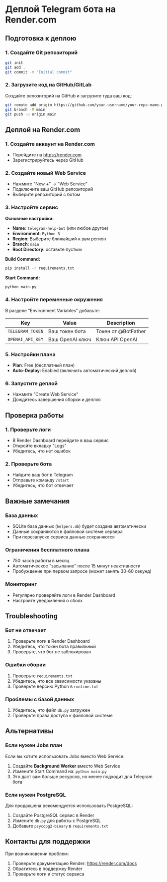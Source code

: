 # Деплой Telegram бота на Render.com

## Подготовка к деплою

### 1. Создайте Git репозиторий

```bash
git init
git add .
git commit -m "Initial commit"
```

### 2. Загрузите код на GitHub/GitLab

Создайте репозиторий на GitHub и загрузите туда ваш код:

```bash
git remote add origin https://github.com/your-username/your-repo-name.git
git branch -M main
git push -u origin main
```

## Деплой на Render.com

### 1. Создайте аккаунт на Render.com
- Перейдите на https://render.com
- Зарегистрируйтесь через GitHub

### 2. Создайте новый Web Service
- Нажмите "New +" → "Web Service"
- Подключите ваш GitHub репозиторий
- Выберите репозиторий с ботом

### 3. Настройте сервис

**Основные настройки:**
- **Name**: `telegram-help-bot` (или любое другое)
- **Environment**: `Python 3`
- **Region**: Выберите ближайший к вам регион
- **Branch**: `main`
- **Root Directory**: оставьте пустым

**Build Command:**
```bash
pip install -r requirements.txt
```

**Start Command:**
```bash
python main.py
```

### 4. Настройте переменные окружения

В разделе "Environment Variables" добавьте:

| Key | Value | Description |
|-----|-------|-------------|
| `TELEGRAM_TOKEN` | Ваш токен бота | Токен от @BotFather |
| `OPENAI_API_KEY` | Ваш OpenAI ключ | Ключ API OpenAI |

### 5. Настройки плана
- **Plan**: Free (бесплатный план)
- **Auto-Deploy**: Enabled (включить автоматический деплой)

### 6. Запустите деплой
- Нажмите "Create Web Service"
- Дождитесь завершения сборки и деплоя

## Проверка работы

### 1. Проверьте логи
- В Render Dashboard перейдите в ваш сервис
- Откройте вкладку "Logs"
- Убедитесь, что нет ошибок

### 2. Проверьте бота
- Найдите ваш бот в Telegram
- Отправьте команду `/start`
- Убедитесь, что бот отвечает

## Важные замечания

### База данных
- SQLite база данных (`helpers.db`) будет создана автоматически
- Данные сохраняются в файловой системе сервера
- При перезапуске сервиса данные сохраняются

### Ограничения бесплатного плана
- 750 часов работы в месяц
- Автоматическое "засыпание" после 15 минут неактивности
- Пробуждение при первом запросе (может занять 30-60 секунд)

### Мониторинг
- Регулярно проверяйте логи в Render Dashboard
- Настройте уведомления о сбоях

## Troubleshooting

### Бот не отвечает
1. Проверьте логи в Render Dashboard
2. Убедитесь, что токен бота правильный
3. Проверьте, что бот не заблокирован

### Ошибки сборки
1. Проверьте `requirements.txt`
2. Убедитесь, что все зависимости указаны
3. Проверьте версию Python в `runtime.txt`

### Проблемы с базой данных
1. Убедитесь, что файл `db.py` загружен
2. Проверьте права доступа к файловой системе

## Альтернативы

### Если нужен Jobs план
Если вы хотите использовать Jobs вместо Web Service:

1. Создайте **Background Worker** вместо Web Service
2. Измените Start Command на: `python main.py`
3. Это даст вам больше ресурсов, но менее подходит для Telegram бота

### Если нужен PostgreSQL
Для продакшена рекомендуется использовать PostgreSQL:

1. Создайте PostgreSQL сервис в Render
2. Измените `db.py` для работы с PostgreSQL
3. Добавьте `psycopg2-binary` в `requirements.txt`

## Контакты для поддержки

При возникновении проблем:
1. Проверьте документацию Render: https://render.com/docs
2. Обратитесь в поддержку Render
3. Проверьте логи и статус сервиса 